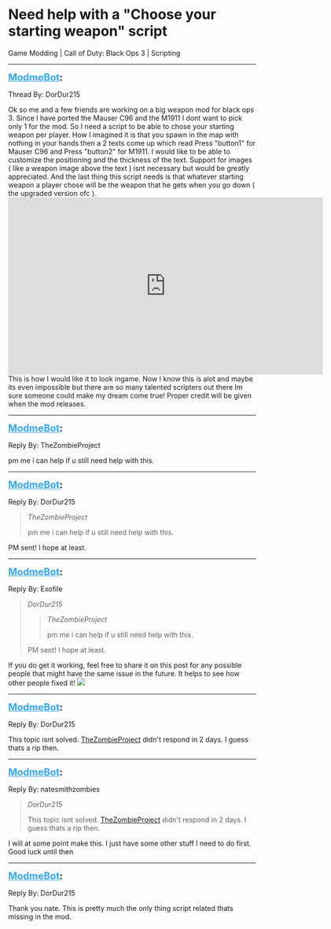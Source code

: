 # Need help with a "Choose your starting weapon" script
Game Modding | Call of Duty: Black Ops 3 | Scripting

---
<strong style="font-size: 1.4em;"><span style="text-decoration: underline;text-decoration-color: #34a7f9;"><span style="color:#34a7f9;">ModmeBot</span></span>:</strong>

<p>Thread By: DorDur215<br /><p style="text-align:left;">Ok so me and a few friends are working on a big weapon mod for black ops 3. Since I have ported the Mauser C96 and the M1911 I dont want to pick only 1 for the mod. So I need a script to be able to chose your starting weapon per player. How I imagined it is that you spawn in the map with nothing in your hands then a 2 texts come up which read Press &quot;button1&quot; for Mauser C96 and Press &quot;button2&quot; for M1911. I would like to be able to customize the positioning and the thickness of the text. Support for images ( like a weapon image above the text ) isnt necessary but would be greatly appreciated. And the last thing this script needs is that whatever starting weapon a player chose will be the weapon that he gets when you go down ( the upgraded version ofc ). <iframe type="text/html" width="640" height="360" src="https://www.youtube.com/embed/nBTYCLZ" frameborder="0"></iframe> This is how I would like it to look ingame. Now I know this is alot and maybe its even impossible but there are so many talented scripters out there Im sure someone could make my dream come true! Proper credit will be given when the mod releases.</p></p>

---
<strong style="font-size: 1.4em;"><span style="text-decoration: underline;text-decoration-color: #34a7f9;"><span style="color:#34a7f9;">ModmeBot</span></span>:</strong>

<p>Reply By: TheZombieProject<br /><p style="text-align:left;">pm me i can help if u still need help with this.</p></p>

---
<strong style="font-size: 1.4em;"><span style="text-decoration: underline;text-decoration-color: #34a7f9;"><span style="color:#34a7f9;">ModmeBot</span></span>:</strong>

<p>Reply By: DorDur215<br /><blockquote><em>TheZombieProject</em><p style="text-align:left;">pm me i can help if u still need help with this.</p></blockquote><p style="text-align:left;">PM sent! I hope at least.</p></p>

---
<strong style="font-size: 1.4em;"><span style="text-decoration: underline;text-decoration-color: #34a7f9;"><span style="color:#34a7f9;">ModmeBot</span></span>:</strong>

<p>Reply By: Exofile<br /><blockquote><em>DorDur215</em><blockquote><em>TheZombieProject</em><p style="text-align:left;">pm me i can help if u still need help with this.</p></blockquote><p style="text-align:left;">PM sent! I hope at least.</p></blockquote><p style="text-align:left;">If you do get it working, feel free to share it on this post for any possible people that might have the same issue in the future. It helps to see how other people fixed it! <img style="max-width: 500px;" src="http://aviacreations.com/modme/emoticons/toothlessan.gif"></p></p>

---
<strong style="font-size: 1.4em;"><span style="text-decoration: underline;text-decoration-color: #34a7f9;"><span style="color:#34a7f9;">ModmeBot</span></span>:</strong>

<p>Reply By: DorDur215<br /><p style="text-align:left;">This topic isnt solved. <a href="index.php?view=forumprofile&uid=1013">TheZombieProject</a> didn&#39;t respond in 2 days. I guess thats a rip then.</p></p>

---
<strong style="font-size: 1.4em;"><span style="text-decoration: underline;text-decoration-color: #34a7f9;"><span style="color:#34a7f9;">ModmeBot</span></span>:</strong>

<p>Reply By: natesmithzombies<br /><blockquote><em>DorDur215</em><p style="text-align:left;">This topic isnt solved. <a href="index.php?view=forumprofile&uid=1013">TheZombieProject</a> didn&#39;t respond in 2 days. I guess thats a rip then.</p></blockquote><p style="text-align:left;">I will at some point make this. I just have some other stuff I need to do first. Good luck until then </p></p>

---
<strong style="font-size: 1.4em;"><span style="text-decoration: underline;text-decoration-color: #34a7f9;"><span style="color:#34a7f9;">ModmeBot</span></span>:</strong>

<p>Reply By: DorDur215<br /><p style="text-align:left;">Thank you nate. This is pretty much the only thing script related thats missing in the mod.</p></p>
